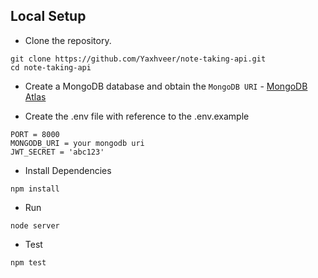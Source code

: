 
## Local Setup

- Clone the repository.
```
git clone https://github.com/Yaxhveer/note-taking-api.git
cd note-taking-api
```

- Create a MongoDB database and obtain the `MongoDB URI` - [MongoDB Atlas](https://www.mongodb.com/cloud/atlas/register)

- Create the .env file with reference to the .env.example

```
PORT = 8000
MONGODB_URI = your mongodb uri
JWT_SECRET = 'abc123'
```

- Install Dependencies

```
npm install
```

- Run

```
node server
```
- Test

```
npm test
```